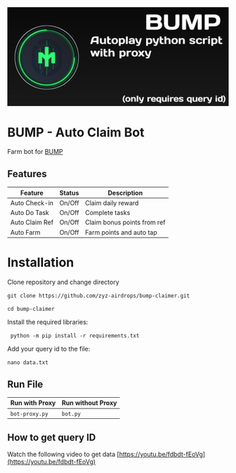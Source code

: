<div align="center">
  <img src="20241017_224927.jpg">
</div>

# BUMP - Auto Claim Bot

Farm bot for [BUMP](https://t.me/MMproBump_bot?start=ref_5914982564)

## Features

| Feature        | Status | Description                 |
| -------------- | ------ | --------------------------- |
| Auto Check-in  | On/Off | Claim daily reward          |
| Auto Do Task   | On/Off | Complete tasks              |
| Auto Claim Ref | On/Off | Claim bonus points from ref |
| Auto Farm      | On/Off | Farm points and auto tap    |

# Installation

Clone repository and change directory 

```
git clone https://github.com/zyz-airdrops/bump-claimer.git
```
```
cd bump-claimer
```
Install the required libraries:

```
 python -m pip install -r requirements.txt
```
Add your query id to the file:
```
nano data.txt
```

##  Run File

| Run with Proxy                   | Run without Proxy   |
| -------------------------------- | ------------------- |
| `bot-proxy.py` | `bot.py` |

## How to get query ID

Watch the following video to get data [https://youtu.be/fdbdt-fEoVg](https://youtu.be/fdbdt-fEoVg)
